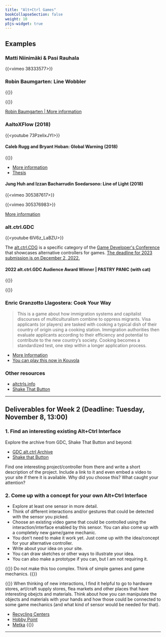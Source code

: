 ```yaml
---
title: "Alt+Ctrl Games"
bookCollapseSection: false
weight: 10
p5js-widget: true
---
```


## Examples

### Matti Niinimäki & Pasi Rauhala

{{<vimeo 38333577>}}

### Robin Baumgarten: Line Wobbler

{{<youtube UZ_5ol_kyL4>}}

{{<youtube e2h8AtDR85Y>}}

[Robin Baumgarten | More information](https://wobblylabs.com/projects/wobbler)

### AaltoXFlow (2018)

{{<youtube 73PzeIixJYI>}}

#### Caleb Rugg and Bryant Hoban: Global Warning (2018)

{{<youtube nahqFan9TkM>}}

- [More information](https://www.behance.net/gallery/73078677/Game-Global-Warning)
- [Thesis](https://aaltodoc.aalto.fi/handle/123456789/101850)

#### Jung Huh and Izzan Bacharrudin Soedarsono: Line of Light (2018)

{{<vimeo 305387617>}}

{{<vimeo 305376983>}}

[More information](https://junghuh.com/portfolio/line-of-light/)

### alt.ctrl.GDC

{{<youtube 6lV6z_LaBZU>}}

The [alt.ctrl.CDG](https://gdconf.com/alt-ctrl-gdc) is a specific category of the [Game Developer's Conference](https://gdconf.com/about) that showcases alternative controllers for games. [The deadline for 2023 submission is on December 2, 2022.](https://docs.google.com/forms/d/e/1FAIpQLSdBK8BIvYzLJ8rKx7K8NKNIRvDRIB64Pqs5FUbB6uMcqkW7ug/viewform?MCAID=77FB1CFE532B22840A490D45@AdobeOrg)

#### 2022 alt.ctrl.GDC Audience Award Winner | PASTRY PANIC (with cat)

{{<youtube Cv4X29HU3qY>}}

{{<youtube osXbGp-uZPs>}}

### Enric Granzotto Llagostera: Cook Your Way

>This is a game about how immigration systems and capitalist discourses of multiculturalism combine to oppress migrants. Visa applicants (or players) are tasked with cooking a typical dish of their country of origin using a cooking station. Immigration authorities then evaluate applicants according to their efficiency and potential to contribute to the new country’s society. Cooking becomes a standardized test, one step within a longer application process.

- [More Information](https://enric.llagostera.com.br/cookyourway/)
- [You can play this now in Kouvola](https://www.poikilo.fi/nayttelyt/pelipoikilo/)

### Other resources

- [altctrls.info](https://altctrls.info/)
- [Shake That Button](https://shakethatbutton.com/)

---

## Deliverables for Week 2 (Deadline: Tuesday, November 8, 13:00)

### 1. Find an interesting existing Alt+Ctrl Interface

Explore the archive from GDC, Shake That Button and beyond:

- [GDC alt.ctrl Archive](https://gdconf.com/alt-ctrl-gdc/archive)
- [Shake that Button](https://shakethatbutton.com/)

Find one interesting project/controller from there and write a short description of the project. Include a link to it and even embed a video to your site if there it is available. Why did you choose this? What caught your attention?

### 2. Come up with a concept for your own Alt+Ctrl Interface

- Explore at least one sensor in more detail.
- Think of different interactions and/or gestures that could be detected with the sensor you picked.
- Choose an existing video game that could be controlled using the interaction/interface enabled by this sensor. You can also come up with a completely new game/game mechanic.
- You don't need to make it work yet. Just come up with the idea/concept for your alternative controller.
- Write about your idea on your site.
- You can draw sketches or other ways to illustrate your idea.
- You can also make a prototype if you can, but I am not requiring it.

{{<hint info>}}
Do not make this too complex. Think of simple games and game mechanics.
{{</hint>}}

{{<hint info>}}
When thinking of new interactions, I find it helpful to go to hardware stores, art/craft supply stores, flea markets and other places that have interesting obejcts and materials. Think about how you can manipulate the objects and materials with your hands and how those could be connected to some game mechanics (and what kind of sensor would be needed for that).

- [Recycling Centers](https://www.kierratyskeskus.fi/myymalat_ja_palvelut)
- [Hobby Point](https://hobbypoint.fi/)
- [Metka](https://www.kirppikset.info/kirppikset/metkan-kirpputori-helsinki)
{{</hint>}}

---
